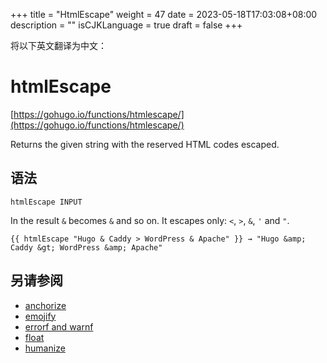 +++
title = "HtmlEscape"
weight = 47
date = 2023-05-18T17:03:08+08:00
description = ""
isCJKLanguage = true
draft = false
+++

将以下英文翻译为中文：
# htmlEscape

[https://gohugo.io/functions/htmlescape/](https://gohugo.io/functions/htmlescape/)

Returns the given string with the reserved HTML codes escaped.

## 语法

```
htmlEscape INPUT
```

In the result `&` becomes `&` and so on. It escapes only: `<`, `>`, `&`, `'` and `"`.

```go-html-template
{{ htmlEscape "Hugo & Caddy > WordPress & Apache" }} → "Hugo &amp; Caddy &gt; WordPress &amp; Apache"
```

## 另请参阅

- [anchorize](https://gohugo.io/functions/anchorize/)
- [emojify](https://gohugo.io/functions/emojify/)
- [errorf and warnf](https://gohugo.io/functions/errorf/)
- [float](https://gohugo.io/functions/float/)
- [humanize](https://gohugo.io/functions/humanize/)
